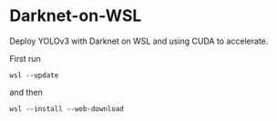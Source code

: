 # Darknet-on-WSL
Deploy YOLOv3 with Darknet on WSL and using CUDA to accelerate.

First run
```
wsl --update
```
and then
```
wsl --install --web-download
```
